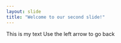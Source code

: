 ```yaml
---
layout: slide
title: "Welcome to our second slide!"
---
```

This is my text
Use the left arrow to go back
